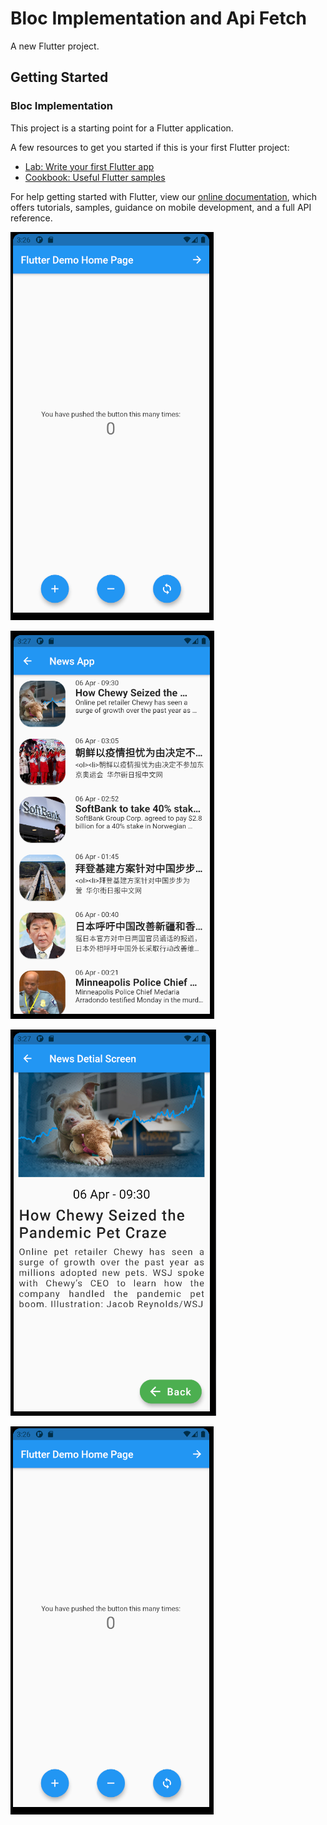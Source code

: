 # Bloc Implementation and Api Fetch

A new Flutter project.

## Getting Started

### Bloc Implementation

This project is a starting point for a Flutter application.

A few resources to get you started if this is your first Flutter project:

- [Lab: Write your first Flutter app](https://flutter.dev/docs/get-started/codelab)
- [Cookbook: Useful Flutter samples](https://flutter.dev/docs/cookbook)

For help getting started with Flutter, view our
[online documentation](https://flutter.dev/docs), which offers tutorials,
samples, guidance on mobile development, and a full API reference.

![Home Screen](./screenshots/screen1.png)

![News Api Screen](/screenshots/screen2.png)

![News Detail Screen](/screenshots/screen3.png)

![News Detail Image](https://github.com/AdeelZahid/bloc_basics/blob/main/screenshots/screen1.PNG)